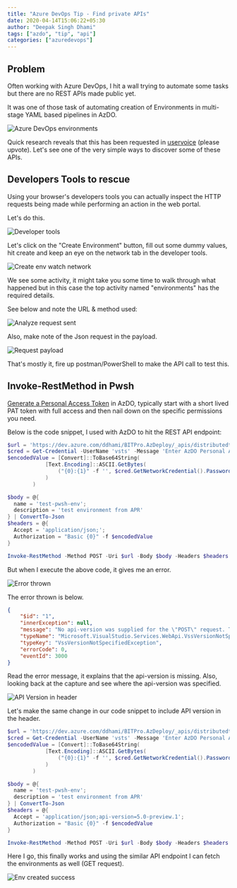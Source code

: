 ```yaml
---
title: "Azure DevOps Tip - Find private APIs"
date: 2020-04-14T15:06:22+05:30
author: "Deepak Singh Dhami"
tags: ["azdo", "tip", "api"]
categories: ["azuredevops"]
---
```


## Problem

Often working with Azure DevOps, I hit a wall trying to automate some tasks but
there are no REST APIs made public yet.

It was one of those task of automating creation of Environments in multi-stage
YAML based pipelines in AzDO.

![Azure DevOps environments](/static/002/env.png)

Quick research reveals that this has been requested in [uservoice](https://developercommunity.visualstudio.com/content/problem/820737/rest-apis-for-environments-and-its-resources-multi.html) (please upvote).
Let's see one of the very simple ways to discover some of these APIs.

## Developers Tools to rescue

Using your browser's developers tools you can actually inspect the HTTP requests
being made while performing an action in the web portal.

Let's do this.

![Developer tools](/static/002/devnetwork.png)

Let's click on the "Create Environment" button, fill out some dummy values,
hit create and keep an eye on the network tab in the developer tools.

![Create env watch network](/static/002/envcreatenetwork.png)

We see some activity, it might take you some time to walk through what happened but in this case the top activity named "environments" has the required details.

See below and note the URL & method used:

![Analyze request sent](/static/002/analyzerequest.png)

Also, make note of the Json request in the payload.

![Request payload](/static/002/requestpayload.png)

That's mostly it, fire up postman/PowerShell to make the API call to test this.

## Invoke-RestMethod in Pwsh

[Generate a Personal Access Token](https://docs.microsoft.com/en-us/azure/devops/organizations/accounts/use-personal-access-tokens-to-authenticate?view=azure-devops&tabs=preview-page) in AzDO, typically start with a short lived PAT token with full access and then nail down on the specific permissions you need.

Below is the code snippet, I used with AzDO to hit the REST API endpoint:

```powershell
$url = 'https://dev.azure.com/ddhami/BITPro.AzDeploy/_apis/distributedtask/environments'
$cred = Get-Credential -UserName 'vsts' -Message 'Enter AzDO Personal Access Token with privs to create env'
$encodedValue = [Convert]::ToBase64String(
            [Text.Encoding]::ASCII.GetBytes(
                ("{0}:{1}" -f '', $cred.GetNetworkCredential().Password)
            )
        )

$body = @{
  name = 'test-pwsh-env';
  description = 'test environment from APR'
} | ConvertTo-Json
$headers = @{
  Accept = 'application/json;';
  Authorization = "Basic {0}" -f $encodedValue
}

Invoke-RestMethod -Method POST -Uri $url -Body $body -Headers $headers -ContentType 'application/json'
```

But when I execute the above code, it gives me an error.

![Error thrown](/static/002/pwsherror.png)

The error thrown is below.

```json
{
    "$id": "1",
    "innerException": null,
    "message": "No api-version was supplied for the \"POST\" request. The version must be supplied either as part of the Accept header (e.g. \"application/json; api-version=1.0\") or as a query parameter (e.g. \"?api-version=1.0\").",
    "typeName": "Microsoft.VisualStudio.Services.WebApi.VssVersionNotSpecifiedException, Microsoft.VisualStudio.Services.WebApi",
    "typeKey": "VssVersionNotSpecifiedException",
    "errorCode": 0,
    "eventId": 3000
}
```

Read the error message, it explains that the api-version is missing. Also, looking back at the capture and see where the api-version was specified.

![API Version in header](/static/002/apiversion.png)

Let's make the same change in our code snippet to include API version in the
header.

```powershell {hl_lines=[14], linenostart=1}
$url = 'https://dev.azure.com/ddhami/BITPro.AzDeploy/_apis/distributedtask/environments'
$cred = Get-Credential -UserName 'vsts' -Message 'Enter AzDO Personal Access Token with privs to create env'
$encodedValue = [Convert]::ToBase64String(
            [Text.Encoding]::ASCII.GetBytes(
                ("{0}:{1}" -f '', $cred.GetNetworkCredential().Password)
            )
        )

$body = @{
  name = 'test-pwsh-env';
  description = 'test environment from APR'
} | ConvertTo-Json
$headers = @{
  Accept = 'application/json;api-version=5.0-preview.1';
  Authorization = "Basic {0}" -f $encodedValue
}

Invoke-RestMethod -Method POST -Uri $url -Body $body -Headers $headers -ContentType = 'application/json'
```

Here I go, this finally works and using the similar API endpoint I can fetch the environments as well (GET request).

![Env created success](/static/002/envsuccess.png)